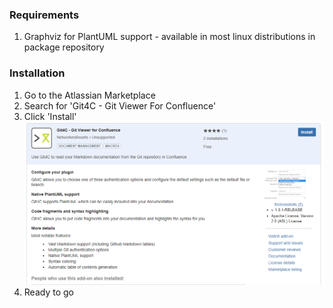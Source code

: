 ### Requirements
1. Graphviz for PlantUML support - available in most linux distributions in package repository

### Installation
1. Go to the Atlassian Marketplace
2. Search for 'Git4C - Git Viewer For Confluence'
3. Click 'Install'
![](images/store.png)
4. Ready to go
